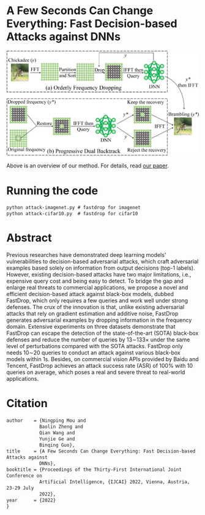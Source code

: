 # A Few Seconds Can Change Everything: Fast Decision-based Attacks against DNNs

![](overview.png)



Above is an overview of our method. For details, read [our paper](https://www.ijcai.org/proceedings/2022/464).

# Running the code

```
python attack-imagenet.py # fastdrop for imagenet
python attack-cifar10.py  # fastdrop for cifar10
```



# Abstract

Previous researches have demonstrated deep learning models' vulnerabilities to decision-based adversarial attacks, which craft adversarial examples based solely on information from output decisions (top-1 labels). However, existing decision-based attacks have two major limitations, i.e., expensive query cost and being easy to detect. To bridge the gap and enlarge real threats to commercial applications, we propose a novel and efficient decision-based attack against black-box models, dubbed FastDrop, which only requires a few queries and work well under strong defenses. The crux of the innovation is that, unlike existing adversarial attacks that rely on gradient estimation and additive noise, FastDrop generates adversarial examples by dropping information in the frequency domain. Extensive experiments on three datasets demonstrate that FastDrop can escape the detection of the state-of-the-art (SOTA) black-box defenses and reduce the number of queries by 13$\sim$133× under the same level of perturbations compared with the SOTA attacks. FastDrop only needs 10$\sim$20 queries to conduct an attack against various black-box models within 1s. Besides, on commercial vision APIs provided by Baidu and Tencent, FastDrop achieves an attack success rate (ASR) of 100% with 10 queries on average, which poses a real and severe threat to real-world applications.

# Citation

```@inproceedings{DBLP:conf/ijcai/MouZWGG22,
author    = {Ningping Mou and
            Baolin Zheng and
            Qian Wang and
            Yunjie Ge and
            Binqing Guo},
title     = {A Few Seconds Can Change Everything: Fast Decision-based Attacks against
            DNNs},
booktitle = {Proceedings of the Thirty-First International Joint Conference on
            Artificial Intelligence, {IJCAI} 2022, Vienna, Austria, 23-29 July
            2022},
year      = {2022}
}
```